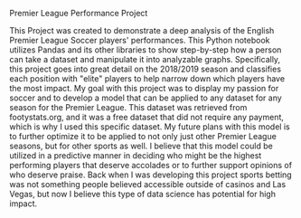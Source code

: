 Premier League Performance Project

This Project was created to demonstrate a deep analysis of the English Premier League Soccer players' performances. 
This Python notebook utilizes Pandas and its other libraries to show step-by-step how a person can take a dataset and manipulate it into analyzable graphs.
Specifically, this project goes into great detail on the 2018/2019 season and classifies each position with "elite" players to help narrow down which players have the most impact.
My goal with this project was to display my passion for soccer and to develop a model that can be applied to any dataset for any season for the Premier League.
This dataset was retrieved from footystats.org, and it was a free dataset that did not require any payment, which is why I used this specific dataset.
My future plans with this model is to further optimize it to be applied to not only just other Premier League seasons, but for other sports as well. 
I believe that this model could be utilized in a predictive manner in deciding who might be the highest performing players that deserve accolades or to further support opinions of who deserve praise.
Back when I was developing this project sports betting was not something people believed accessible outside of casinos and Las Vegas, but now I believe this type of data science has potential for high impact.
